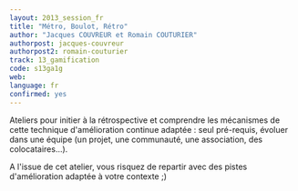 ```yaml
---
layout: 2013_session_fr
title: "Métro, Boulot, Rétro"
author: "Jacques COUVREUR et Romain COUTURIER"
authorpost: jacques-couvreur
authorpost2: romain-couturier
track: 13_gamification
code: s13ga1g
web: 
language: fr
confirmed: yes
---
```


Ateliers pour initier à la rétrospective et comprendre les mécanismes de cette technique d'amélioration continue adaptée : seul pré-requis, évoluer dans une équipe (un projet, une communauté, une association, des colocataires...).

A l'issue de cet atelier, vous risquez de repartir avec des pistes d'amélioration adaptée à votre contexte ;)
